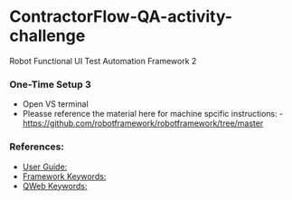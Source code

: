 # ContractorFlow-QA-activity-challenge
Robot Functional UI Test Automation Framework 2

###   One-Time Setup   3

* Open VS terminal 
* Pleasse reference the material here for machine spcific instructions: - https://github.com/robotframework/robotframework/tree/master <br>

### References:
* [User Guide:](https://robotframework.org/robotframework/latest/RobotFrameworkUserGuide.html)
* [Framework Keywords:](https://robotframework.org/robotframework/latest/libraries/BuiltIn.html)
* [QWeb Keywords:](https://qentinelqi.github.io/qweb/QWeb.html)
  




